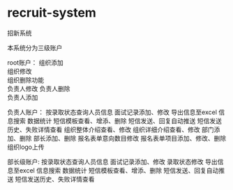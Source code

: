 # recruit-system
招新系统

本系统分为三级账户

root账户：
组织添加                       
组织修改						  	
组织删除功能				
负责人修改
负责人删除						
负责人添加

负责人账户：
按录取状态查询人员信息
面试记录添加、修改
导出信息至excel
信息搜索
数据统计
短信模板查看、增添、删除
短信发送、回复自动推送
短信发送历史、失败详情查看
组织整体介绍查看、修改
组织详细介绍查看、修改
部门添加、删除
部长添加、删除
报名表单意向数目修改
报名表单项目添加、修改、删除
组织logo上传

部长级账户:
按录取状态查询人员信息
面试记录添加、修改
录取状态修改
导出信息至excel
信息搜索
数据统计
短信模板查看、增添、删除
短信发送、回复自动推送
短信发送历史、失败详情查看
